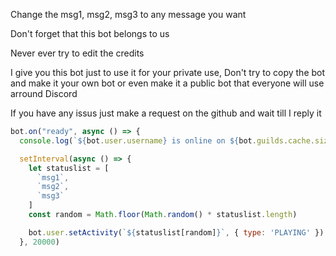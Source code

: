 
Change the msg1, msg2, msg3 to any message you want

Don't forget that this bot belongs to us 

Never ever try to edit the credits

I give you this bot just to use it for your private use, Don't try to copy the bot and make it your own bot or even make it a public bot that everyone will use arround Discord

If you have any issus just make a request on the github and wait till I reply it

```js
bot.on("ready", async () => {
  console.log(`${bot.user.username} is online on ${bot.guilds.cache.size} servers!`);

  setInterval(async () => {
    let statuslist = [
      `msg1`,
      `msg2`,
      `msg3`
    ]
    const random = Math.floor(Math.random() * statuslist.length)

    bot.user.setActivity(`${statuslist[random]}`, { type: 'PLAYING' })
  }, 20000)
  